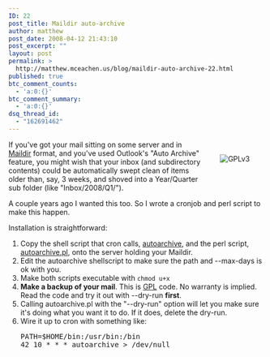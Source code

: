 ```yaml
---
ID: 22
post_title: Maildir auto-archive
author: matthew
post_date: 2008-04-12 21:43:10
post_excerpt: ""
layout: post
permalink: >
  http://matthew.mceachen.us/blog/maildir-auto-archive-22.html
published: true
btc_comment_counts:
  - 'a:0:{}'
btc_comment_summary:
  - 'a:0:{}'
dsq_thread_id:
  - "162691462"
---
```

<a href="http://www.gnu.org/licenses/gpl.html"><img style="float:right;padding:2em" src="http://matthew.mceachen.us/gplv3-127x51.png" alt="GPLv3" /></a>
If you've got your mail sitting on some server and in <a href="http://en.wikipedia.org/wiki/Maildir">Maildir</a> format, and you've used Outlook's "Auto Archive" feature, you might wish that your inbox (and subdirectory contents) could be automatically swept clean of items older than, say, 3 weeks, and shoved into a Year/Quarter sub folder (like "Inbox/2008/Q1/").

A couple years ago I wanted this too. So I wrote a cronjob and perl script to make this happen.

Installation is straightforward:
<ol>
	<li>Copy the shell script that cron calls, <a href="http://matthew.mceachen.us/geek/auto-archive/autoarchive">autoarchive</a>, and the perl script, <a href="http://matthew.mceachen.us/geek/auto-archive/autoarchive.pl">autoarchive.pl</a>,  onto the server holding your Maildir.</li>
	<li>Edit the autoarchive shellscript to make sure the path and --max-days is ok with you.</li>
	<li>Make both scripts executable with <code>chmod u+x</code></li>
	<li><strong>Make a backup of your mail</strong>. This is <a href="http://www.gnu.org/licenses/gpl.html">GPL</a> code. No warranty is implied. Read the code and try it out with --dry-run <strong>first</strong>.</li>
	<li>Calling autoarchive.pl with the "--dry-run" option will let you make sure it's doing what you want it to do. If it does, delete the dry-run.</li>
	<li>Wire it up to cron with something like:
<pre>PATH=$HOME/bin:/usr/bin:/bin
42 10 * * * autoarchive &gt; /dev/null</pre>
</li>
</ol>